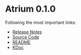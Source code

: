 # Atrium 0.1.0

Following the most important links:
- [Release Notes](https://github.com/robstoll/atrium/releases/tag/v0.1.0)
- [Source Code](https://github.com/robstoll/atrium/tree/v0.1.0)
- [README](https://github.com/robstoll/atrium/blob/v0.1.0/README.md)
- [KDoc](doc)